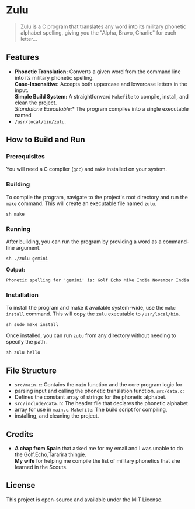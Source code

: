 # Zulu

> Zulu is a C program that translates any word into its military phonetic
> alphabet spelling, giving you the "Alpha, Bravo, Charlie" for each letter...

## Features

* **Phonetic Translation:** Converts a given word from the command line into its
military phonetic spelling.  
**Case-Insensitive:** Accepts both uppercase and lowercase letters in the input.  
**Simple Build System:** A straightforward `Makefile` to compile, install, and clean 
the project.  
**Standalone* Executable:** The program compiles into a single executable named
* `/usr/local/bin/zulu`.

## How to Build and Run

### Prerequisites

You will need a C compiler (`gcc`) and `make` installed on your system.

### Building

To compile the program, navigate to the project's root directory and run the
`make` command. This will create an executable file named `zulu`.

```sh make ```

### Running

After building, you can run the program by providing a word as a command-line
argument.

```sh ./zulu gemini ```

**Output:**

``` Phonetic spelling for 'gemini' is: Golf Echo Mike India November India ```

### Installation

To install the program and make it available system-wide, use the `make install`
command. This will copy the `zulu` executable to `/usr/local/bin`.

```sh sudo make install ```

Once installed, you can run `zulu` from any directory without needing to specify
the path.

```sh zulu hello ```

## File Structure

* `src/main.c`: Contains the `main` function and the core program logic for
* parsing input and calling the phonetic translation function.  `src/data.c`:
* Defines the constant array of strings for the phonetic alphabet.
* `src/include/data.h`: The header file that declares the phonetic alphabet
* array for use in `main.c`.  `Makefile`: The build script for compiling,
* installing, and cleaning the project.

## Credits

* **A chap from Spain** that asked me for my email and I was unable to do the 
Golf,Echo,Tararira thingie.  
**My wife** for helping me compile the list of military phonetics that she 
learned in the Scouts. 


## License

This project is open-source and available under the MIT License.
